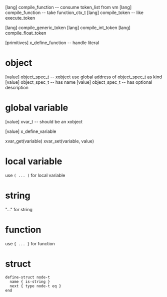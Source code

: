 [lang] compile_function -- consume token_list from vm
[lang] compile_function -- take function_ctx_t
[lang] compile_token -- like execute_token

[lang] compile_generic_token
[lang] compile_int_token
[lang] compile_float_token

[primitives] x_define_function -- handle literal

# object

[value] object_spec_t -- xobject use global address of object_spec_t as kind
[value] object_spec_t -- has name
[value] object_spec_t -- has optional description

# global variable

[value] xvar_t -- should be an xobject

[value] x_define_variable

xvar_get(variable)
xvar_set(variable, value)

# local variable

use `( ... )` for local variable

# string

"..." for string

# function

use `{ ... }` for function

# struct

```
define-struct node-t
  name { is-string }
  next { type node-t eq }
end
```
